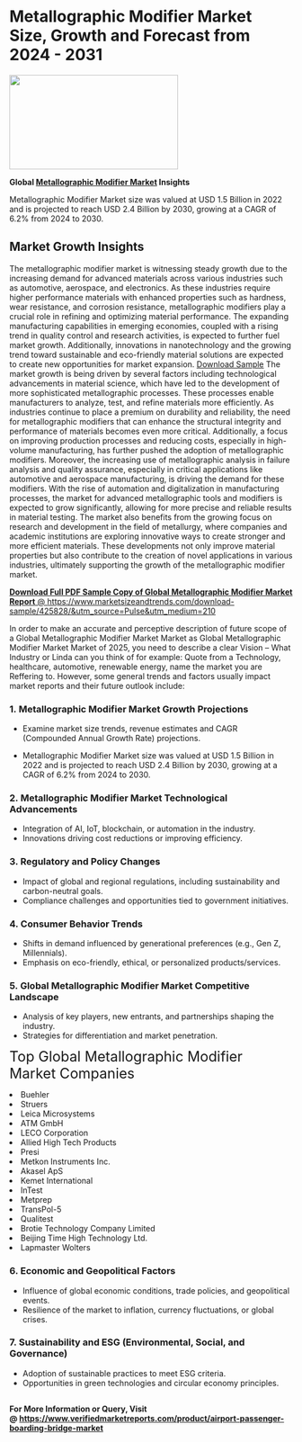<H1>Metallographic Modifier Market Size, Growth and Forecast from 2024 - 2031</H1><img class="aligncenter size-medium wp-image-584254" src="https://thirdeyenews.in/wp-content/uploads/2024/09/Global-Market-Research-300x168.jpeg" alt="" width="300" height="168" /><p><strong>Global&nbsp;<a href="https://www.marketsizeandtrends.com/download-sample/425828/&amp;utm_source=Pulse&amp;utm_medium=210">Metallographic Modifier Market</a> Insights</strong></p><p>Metallographic Modifier Market size was valued at USD 1.5 Billion in 2022 and is projected to reach USD 2.4 Billion by 2030, growing at a CAGR of 6.2% from 2024 to 2030.</p><p><h2>Market Growth Insights</h2> The metallographic modifier market is witnessing steady growth due to the increasing demand for advanced materials across various industries such as automotive, aerospace, and electronics. As these industries require higher performance materials with enhanced properties such as hardness, wear resistance, and corrosion resistance, metallographic modifiers play a crucial role in refining and optimizing material performance. The expanding manufacturing capabilities in emerging economies, coupled with a rising trend in quality control and research activities, is expected to further fuel market growth. Additionally, innovations in nanotechnology and the growing trend toward sustainable and eco-friendly material solutions are expected to create new opportunities for market expansion. <a href="sample_link">Download Sample</a> The market growth is being driven by several factors including technological advancements in material science, which have led to the development of more sophisticated metallographic processes. These processes enable manufacturers to analyze, test, and refine materials more efficiently. As industries continue to place a premium on durability and reliability, the need for metallographic modifiers that can enhance the structural integrity and performance of materials becomes even more critical. Additionally, a focus on improving production processes and reducing costs, especially in high-volume manufacturing, has further pushed the adoption of metallographic modifiers. Moreover, the increasing use of metallographic analysis in failure analysis and quality assurance, especially in critical applications like automotive and aerospace manufacturing, is driving the demand for these modifiers. With the rise of automation and digitalization in manufacturing processes, the market for advanced metallographic tools and modifiers is expected to grow significantly, allowing for more precise and reliable results in material testing. The market also benefits from the growing focus on research and development in the field of metallurgy, where companies and academic institutions are exploring innovative ways to create stronger and more efficient materials. These developments not only improve material properties but also contribute to the creation of novel applications in various industries, ultimately supporting the growth of the metallographic modifier market. <a href="more_info_link"></p><p><span class=""><strong>Download Full PDF Sample Copy of Global Metallographic Modifier Market Report</strong> @ <a href="https://www.marketsizeandtrends.com/download-sample/425828/&amp;utm_source=Pulse&amp;utm_medium=210" target="_blank">https://www.marketsizeandtrends.com/download-sample/425828/&amp;utm_source=Pulse&amp;utm_medium=210</a></span></p><p>In order to make an accurate and perceptive description of future scope of a Global&nbsp;Metallographic Modifier Market Market as Global&nbsp;Metallographic Modifier Market Market of 2025, you need to describe a clear Vision &ndash; What Industry or Linda can you think of for example: Quote from a Technology, healthcare, automotive, renewable energy, name the market you are Reffering to. However, some general trends and factors usually impact market reports and their future outlook include:</p><h3>1.&nbsp;<strong>Metallographic Modifier Market Growth Projections</strong></h3><ul><li>Examine market size trends, revenue estimates and CAGR (Compounded Annual Growth Rate) projections.</li><li><p>Metallographic Modifier Market size was valued at USD 1.5 Billion in 2022 and is projected to reach USD 2.4 Billion by 2030, growing at a CAGR of 6.2% from 2024 to 2030.</p></li></ul><h3>2.&nbsp;<strong>Metallographic Modifier Market Technological Advancements</strong></h3><ul><li>Integration of AI, IoT, blockchain, or automation in the industry.</li><li>Innovations driving cost reductions or improving efficiency.</li></ul><h3>3.&nbsp;<strong>Regulatory and Policy Changes</strong></h3><ul><li>Impact of global and regional regulations, including sustainability and carbon-neutral goals.</li><li>Compliance challenges and opportunities tied to government initiatives.</li></ul><h3>4.&nbsp;<strong>Consumer Behavior Trends</strong></h3><ul><li>Shifts in demand influenced by generational preferences (e.g., Gen Z, Millennials).</li><li>Emphasis on eco-friendly, ethical, or personalized products/services.</li></ul><h3>5.&nbsp;<strong>Global Metallographic Modifier Market Competitive Landscape</strong></h3><ul><li>Analysis of key players, new entrants, and partnerships shaping the industry.</li><li>Strategies for differentiation and market penetration.</li></ul><p data-pm-slice="1 1 []"><span style="color: inherit; font-family: inherit; font-size: 25px;">Top Global Metallographic Modifier Market Companies</span></p><div class="" data-test-id=""><p><li>Buehler</li><li> Struers</li><li> Leica Microsystems</li><li> ATM GmbH</li><li> LECO Corporation</li><li> Allied High Tech Products</li><li> Presi</li><li> Metkon Instruments Inc.</li><li> Akasel ApS</li><li> Kemet International</li><li> InTest</li><li> Metprep</li><li> TransPol-5</li><li> Qualitest</li><li> Brotie Technology Company Limited</li><li> Beijing Time High Technology Ltd.</li><li> Lapmaster Wolters</li></p></div><h3>6.&nbsp;<strong>Economic and Geopolitical Factors</strong></h3><ul><li>Influence of global economic conditions, trade policies, and geopolitical events.</li><li>Resilience of the market to inflation, currency fluctuations, or global crises.</li></ul><h3>7.&nbsp;<strong>Sustainability and ESG (Environmental, Social, and Governance)</strong></h3><ul><li>Adoption of sustainable practices to meet ESG criteria.</li><li>Opportunities in green technologies and circular economy principles.</li></ul><h2><strong style="font-size: 14px;">For More Information or Query, Visit @&nbsp;</strong><a style="background-color: #ffffff; font-size: 14px;" href="https://www.marketsizeandtrends.com/report/metallographic-modifier-market/" target="_blank">https://www.verifiedmarketreports.com/product/airport-passenger-boarding-bridge-market</a></h2>
